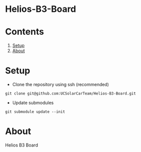 # Helios-B3-Board

# Contents
1. [Setup](#Setup)
2. [About](#About)

# Setup
- Clone the repository using ssh (recommended)
```
git clone git@github.com:UCSolarCarTeam/Helios-B3-Board.git
```
- Update submodules
```
git submodule update --init
```

# About
Helios B3 Board 

